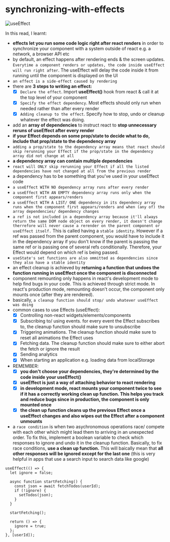 # synchronizing-with-effects

![useEffect](https://user-images.githubusercontent.com/85868026/219851028-eb6a8ff7-ba19-4241-9173-4559cf83554e.jpg)

In this read, I learnt:

- **effects let you run some code logic right after react renders** in order to synchronize your component with a system outside of react e.g. a network, a browser API etc
- by default, an effect happens after rendering ends & the screen updates. `Everytime a component renders or updates, the code inside useEffect will run right after`. The useEffect will delay the code inside it from running until the component is displayed on the UI
- `an effect is a side-effect caused by rendering`
- there are **3 steps to writing an effect:**
  - [x] `Declare the effect`. Import **useEffect()** hook from react & call it at the top level of your component
  - [x] `Specify the effect dependency`. Most effects should only run when needed rather than after every render
  - [x] `Adding cleanup to the effect`. Specify how to stop, undo or cleanup whatever the effect was doing.
- add an **array of dependencies** to instruct react to **stop unnecessary reruns of useEffect after every render**
- **if your Effect depends on some prop/state to decide what to do, include that prop/state to the dependency array**
- `adding a prop/state to the dependency array means that react should skip rerunning your Effect if the prop/state in the dependency array did not change at all`
- **a dependency array can contain multiple dependencies**
- `react will ONLY skip rerunning your Effect if all the listed dependencies have not changed at all from the previous render`
- a dependency has to be something that you've used in your useEffect code
- `a useEffect WITH NO dependency array runs after every render`
- `a useEffect WITH AN EMPTY dependency array runs only when the component first appears/renders`
- `a useEffect WITH A LIST/ ONE dependency in its dependency array runs when the component first appears/renders and when (any of) the array dependencies/ dependency changes`
- `a ref is not included in a dependency array because it'll always return the same DOM node object on every render, it doesn't change therrefore will never cause a rerender on the parent component or useEffect itself.` This is called having a `stable identity`. However if a ref was passed from the parent component, you would have to include it in the dependency array if you don't know if the parent is passing the same ref or is passing one of several refs conditionally. Therefore, your Effect would depend on which ref is being passed.
- `useState's set functions are also ommitted as dependencies since they also have a stable identity`
- an effect cleanup is achieved by **returning a function that undoes the function running in useEffect once the component is disconnected**
- component remounting only happens in react's development mode to help find bugs in your code. This is achieved through strict mode. In react's production mode, remounting doesn't occur, the component only mounts once (after they are rendered).
- basically, `a cleanup function should stop/ undo whatever useEffect was doing`
- common cases to use Effects (useEffect):
  - [x] Controlling non-react widgets/elements/components
  - [x] Subscribing to/ using events. for every event the Effect subscribes to, the cleanup function should make sure to unsubscribe
  - [x] Triggering animations. The cleanup function should make sure to reset all animations the Effect uses
  - [x] Fetching data. The cleanup function should make sure to either abort the fetch or ignore the result
  - [x] Sending analytics
  - [x] When starting an application e.g. loading data from localStorage
- REMEMBER:
  - [x] **you don't choose your dependencies, they're determined by the code inside your useEffect()**
  - [x] **useEffect is just a way of attaching behavior to react rendering**
  - [x] **in development mode, react mounts your component twice to see if it has a correctly working clean up function. This helps you track and reduce bugs since in production, the component is only mounted once**
  - [x] **the clean up function cleans up the previous Effect once a useEffect changes and also wipes out the Effect after a component unmounts**
- a `race condition` is when two asychronomous operations race/ compete with each other which might lead them to arriving in an unexpected order. To fix this, implement a boolean variable to check which responses to ignore and undo it in the cleanup function. Basically, to fix race conditions, **use a clean up function.** This will baically mean that **all other responses will be ignored except for the last one** (this is very helpful in apps that use a search input to search data like google)

```
useEffect(() => {
  let ignore = false;

  async function startFetching() {
    const json = await fetchTodos(userId);
    if (!ignore) {
      setTodos(json);
    }
  }

  startFetching();

  return () => {
    ignore = true;
  };
}, [userId]);
```
